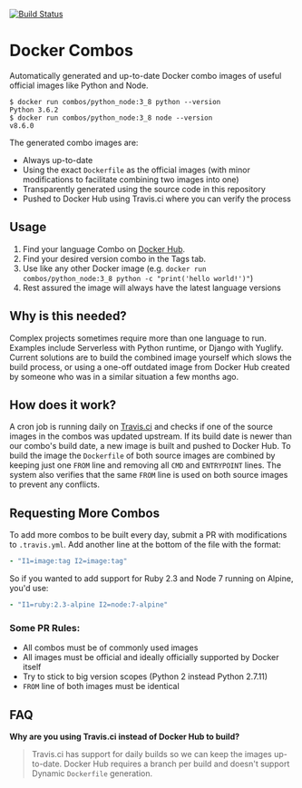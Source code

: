 [![Build Status](https://travis-ci.org/kichik/docker-combo.svg?branch=master)](https://travis-ci.org/kichik/docker-combo)

# Docker Combos

Automatically generated and up-to-date Docker combo images of useful official images like Python and Node.

```
$ docker run combos/python_node:3_8 python --version
Python 3.6.2
$ docker run combos/python_node:3_8 node --version
v8.6.0
```

The generated combo images are:

* Always up-to-date
* Using the exact `Dockerfile` as the official images (with minor modifications to facilitate combining two images into one)
* Transparently generated using the source code in this repository
* Pushed to Docker Hub using Travis.ci where you can verify the process

## Usage

1. Find your language Combo on [Docker Hub](https://hub.docker.com/r/combos/).
1. Find your desired version combo in the Tags tab.
1. Use like any other Docker image (e.g. `docker run combos/python_node:3_8 python -c "print('hello world!')"`)
1. Rest assured the image will always have the latest language versions

## Why is this needed?

Complex projects sometimes require more than one language to run. Examples include Serverless with Python runtime, or Django with Yuglify. Current solutions are to build the combined image yourself which slows the build process, or using a one-off outdated image from Docker Hub created by someone who was in a similar situation a few months ago.

## How does it work?

A cron job is running daily on [Travis.ci](https://travis-ci.org/kichik/docker-combo/) and checks if one of the source images in the combos was updated upstream. If its build date is newer than our combo's build date, a new image is built and pushed to Docker Hub. To build the image the `Dockerfile` of both source images are combined by keeping just one `FROM` line and removing all `CMD` and `ENTRYPOINT` lines. The system also verifies that the same `FROM` line is used on both source images to prevent any conflicts.

## Requesting More Combos

To add more combos to be built every day, submit a PR with modifications to `.travis.yml`. Add another line at the bottom of the file with the format:

```yaml
- "I1=image:tag I2=image:tag"
```

So if you wanted to add support for Ruby 2.3 and Node 7 running on Alpine, you'd use:

```yaml
- "I1=ruby:2.3-alpine I2=node:7-alpine"
```

### Some PR Rules:

* All combos must be of commonly used images
* All images must be official and ideally officially supported by Docker itself
* Try to stick to big version scopes (Python 2 instead Python 2.7.11)
* `FROM` line of both images must be identical

## FAQ

**Why are you using Travis.ci instead of Docker Hub to build?**

> Travis.ci has support for daily builds so we can keep the images up-to-date. Docker Hub requires a branch per build and doesn't support Dynamic `Dockerfile` generation.
